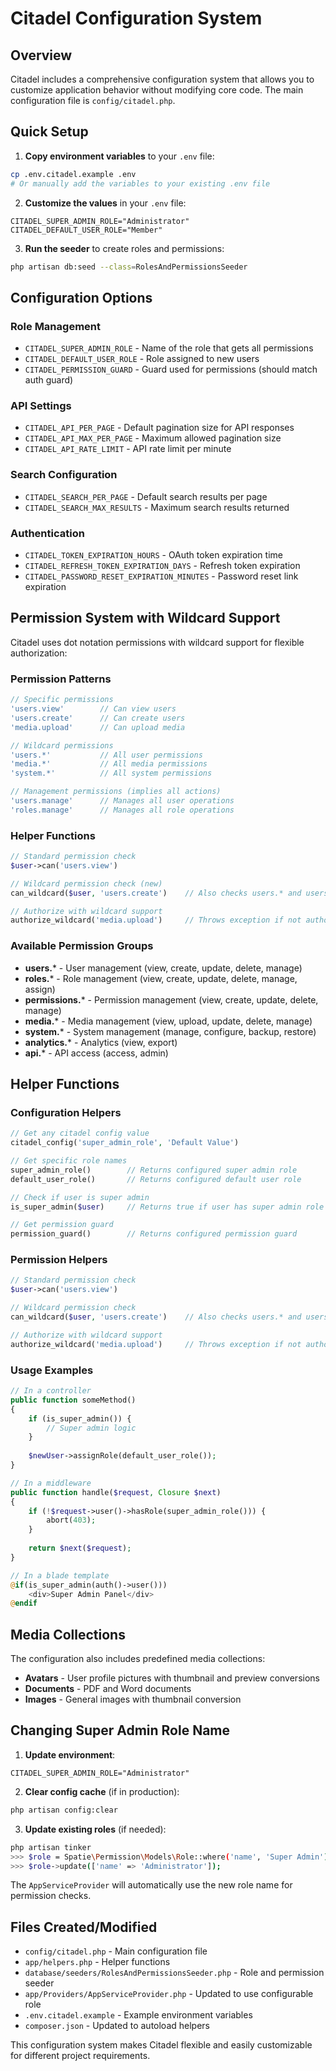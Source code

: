 # Citadel Configuration System

## Overview

Citadel includes a comprehensive configuration system that allows you to customize application behavior without modifying core code. The main configuration file is `config/citadel.php`.

## Quick Setup

1. **Copy environment variables** to your `.env` file:
```bash
cp .env.citadel.example .env
# Or manually add the variables to your existing .env file
```

2. **Customize the values** in your `.env` file:
```env
CITADEL_SUPER_ADMIN_ROLE="Administrator"
CITADEL_DEFAULT_USER_ROLE="Member"
```

3. **Run the seeder** to create roles and permissions:
```bash
php artisan db:seed --class=RolesAndPermissionsSeeder
```

## Configuration Options

### Role Management
- `CITADEL_SUPER_ADMIN_ROLE` - Name of the role that gets all permissions
- `CITADEL_DEFAULT_USER_ROLE` - Role assigned to new users
- `CITADEL_PERMISSION_GUARD` - Guard used for permissions (should match auth guard)

### API Settings
- `CITADEL_API_PER_PAGE` - Default pagination size for API responses
- `CITADEL_API_MAX_PER_PAGE` - Maximum allowed pagination size
- `CITADEL_API_RATE_LIMIT` - API rate limit per minute

### Search Configuration
- `CITADEL_SEARCH_PER_PAGE` - Default search results per page
- `CITADEL_SEARCH_MAX_RESULTS` - Maximum search results returned

### Authentication
- `CITADEL_TOKEN_EXPIRATION_HOURS` - OAuth token expiration time
- `CITADEL_REFRESH_TOKEN_EXPIRATION_DAYS` - Refresh token expiration
- `CITADEL_PASSWORD_RESET_EXPIRATION_MINUTES` - Password reset link expiration

## Permission System with Wildcard Support

Citadel uses dot notation permissions with wildcard support for flexible authorization:

### Permission Patterns

```php
// Specific permissions
'users.view'        // Can view users
'users.create'      // Can create users
'media.upload'      // Can upload media

// Wildcard permissions
'users.*'           // All user permissions
'media.*'           // All media permissions
'system.*'          // All system permissions

// Management permissions (implies all actions)
'users.manage'      // Manages all user operations
'roles.manage'      // Manages all role operations
```

### Helper Functions

```php
// Standard permission check
$user->can('users.view')

// Wildcard permission check (new)
can_wildcard($user, 'users.create')    // Also checks users.* and users.manage

// Authorize with wildcard support
authorize_wildcard('media.upload')     // Throws exception if not authorized
```

### Available Permission Groups

- **users.*** - User management (view, create, update, delete, manage)
- **roles.*** - Role management (view, create, update, delete, manage, assign)
- **permissions.*** - Permission management (view, create, update, delete, manage)
- **media.*** - Media management (view, upload, update, delete, manage)
- **system.*** - System management (manage, configure, backup, restore)
- **analytics.*** - Analytics (view, export)
- **api.*** - API access (access, admin)

## Helper Functions

### Configuration Helpers

```php
// Get any citadel config value
citadel_config('super_admin_role', 'Default Value')

// Get specific role names
super_admin_role()        // Returns configured super admin role
default_user_role()       // Returns configured default user role

// Check if user is super admin
is_super_admin($user)     // Returns true if user has super admin role

// Get permission guard
permission_guard()        // Returns configured permission guard
```

### Permission Helpers

```php
// Standard permission check
$user->can('users.view')

// Wildcard permission check
can_wildcard($user, 'users.create')    // Also checks users.* and users.manage

// Authorize with wildcard support
authorize_wildcard('media.upload')     // Throws exception if not authorized
```

### Usage Examples

```php
// In a controller
public function someMethod()
{
    if (is_super_admin()) {
        // Super admin logic
    }
    
    $newUser->assignRole(default_user_role());
}

// In a middleware
public function handle($request, Closure $next)
{
    if (!$request->user()->hasRole(super_admin_role())) {
        abort(403);
    }
    
    return $next($request);
}

// In a blade template
@if(is_super_admin(auth()->user()))
    <div>Super Admin Panel</div>
@endif
```

## Media Collections

The configuration also includes predefined media collections:

- **Avatars** - User profile pictures with thumbnail and preview conversions
- **Documents** - PDF and Word documents
- **Images** - General images with thumbnail conversion

## Changing Super Admin Role Name

1. **Update environment**:
```env
CITADEL_SUPER_ADMIN_ROLE="Administrator"
```

2. **Clear config cache** (if in production):
```bash
php artisan config:clear
```

3. **Update existing roles** (if needed):
```bash
php artisan tinker
>>> $role = Spatie\Permission\Models\Role::where('name', 'Super Admin')->first();
>>> $role->update(['name' => 'Administrator']);
```

The `AppServiceProvider` will automatically use the new role name for permission checks.

## Files Created/Modified

- `config/citadel.php` - Main configuration file
- `app/helpers.php` - Helper functions
- `database/seeders/RolesAndPermissionsSeeder.php` - Role and permission seeder
- `app/Providers/AppServiceProvider.php` - Updated to use configurable role
- `.env.citadel.example` - Example environment variables
- `composer.json` - Updated to autoload helpers

This configuration system makes Citadel flexible and easily customizable for different project requirements.
